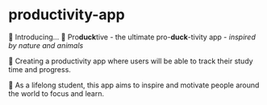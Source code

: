 # productivity-app

🌱 Introducing... 🦆 Pro**duck**tive - the ultimate pro-**duck**-tivity app - _inspired by nature and animals_

🌳 Creating a productivity app where users will be able to track their study time and progress.

🌲 As a lifelong student, this app aims to inspire and motivate people around the world to focus and learn.
